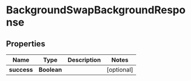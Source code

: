 

# BackgroundSwapBackgroundResponse


## Properties

| Name | Type | Description | Notes |
|------------ | ------------- | ------------- | -------------|
|**success** | **Boolean** |  |  [optional] |



